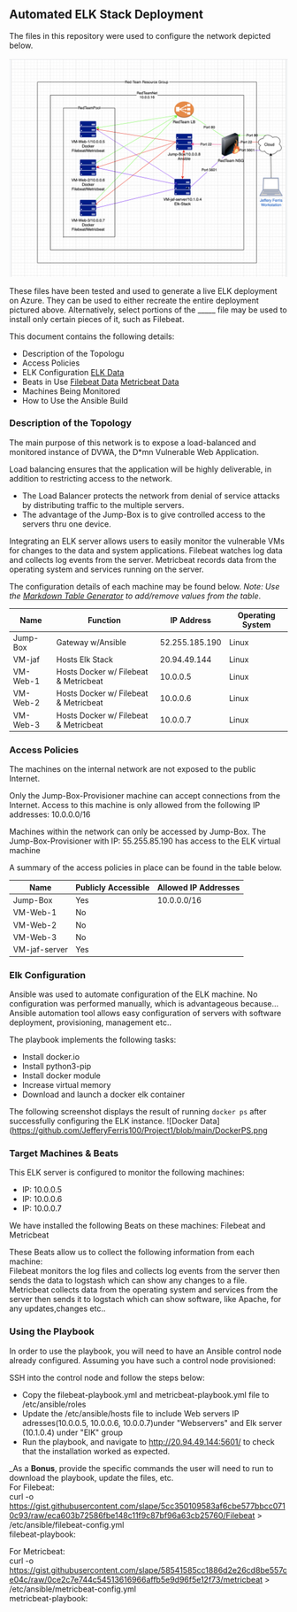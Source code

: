 ## Automated ELK Stack Deployment

The files in this repository were used to configure the network depicted below.

![Image](https://github.com/JefferyFerris100/Project1/blob/main/ELKDiagram.png)

These files have been tested and used to generate a live ELK deployment on Azure. They can be used to either recreate the entire deployment pictured above. Alternatively, select portions of the _____ file may be used to install only certain pieces of it, such as Filebeat.



This document contains the following details:
- Description of the Topologu
- Access Policies
- ELK Configuration [ELK Data](https://github.com/JefferyFerris100/Project1/blob/main/elk-playbook.png)  
- Beats in Use [Filebeat Data](https://github.com/JefferyFerris100/Project1/blob/main/filebeat-playbook.png)
               [Metricbeat Data](https://github.com/JefferyFerris100/Project1/blob/main/metricbeat-playbook.png)               
- Machines Being Monitored
- How to Use the Ansible Build


### Description of the Topology

The main purpose of this network is to expose a load-balanced and monitored instance of DVWA, the D*mn Vulnerable Web Application.

Load balancing ensures that the application will be highly deliverable, in addition to restricting access to the network.
- The Load Balancer protects the network from denial of service attacks by distributing traffic to the multiple servers.
- The advantage of the Jump-Box is to give controlled access to the servers thru one device.


Integrating an ELK server allows users to easily monitor the vulnerable VMs for changes to the data and system applications.
Filebeat watches log data and collects log events from the server.
Metricbeat records data from the operating system and services running on the server.


The configuration details of each machine may be found below.
_Note: Use the [Markdown Table Generator](http://www.tablesgenerator.com/markdown_tables) to add/remove values from the table_.

| Name       | Function                               | IP Address      | Operating System |
|------------|----------------------------------------|-----------------|------------------|
| Jump-Box   | Gateway w/Ansible                      |52.255.185.190   | Linux            |
| VM-jaf     | Hosts Elk Stack                        |20.94.49.144     | Linux            |
| VM-Web-1   | Hosts Docker w/ Filebeat & Metricbeat  |10.0.0.5         | Linux            |
| VM-Web-2   | Hosts Docker w/ Filebeat & Metricbeat  |10.0.0.6         | Linux            |
| VM-Web-3   | Hosts Docker w/ Filebeat & Metricbeat  |10.0.0.7         | Linux            |

### Access Policies

The machines on the internal network are not exposed to the public Internet. 

Only the Jump-Box-Provisioner machine can accept connections from the Internet. Access to this machine is only allowed from the following IP addresses: 10.0.0.0/16


Machines within the network can only be accessed by Jump-Box.
The Jump-Box-Provisioner with IP: 55.255.85.190 has access to the ELK virtual machine

A summary of the access policies in place can be found in the table below.

| Name         | Publicly Accessible | Allowed IP Addresses |
|--------------|---------------------|----------------------|
| Jump-Box     | Yes                 | 10.0.0.0/16          |
| VM-Web-1     | No                  |                      |
| VM-Web-2     | No                  |                      |
| VM-Web-3     | No                  |                      |
| VM-jaf-server| Yes                 |                      |


### Elk Configuration

Ansible was used to automate configuration of the ELK machine. No configuration was performed manually, which is advantageous because...
Ansible automation tool allows easy configuration of servers with software deployment, provisioning, management etc.. 


The playbook implements the following tasks:
- Install docker.io
- Install python3-pip
- Install docker module
- Increase virtual memory
- Download and launch a docker elk container


The following screenshot displays the result of running `docker ps` after successfully configuring the ELK instance.
![Docker Data](https://github.com/JefferyFerris100/Project1/blob/main/DockerPS.png

### Target Machines & Beats
This ELK server is configured to monitor the following machines:
- IP: 10.0.0.5
- IP: 10.0.0.6
- IP: 10.0.0.7

We have installed the following Beats on these machines:
Filebeat and Metricbeat 

These Beats allow us to collect the following information from each machine:                                                                                         
Filebeat monitors the log files and collects log events from the server then sends the data to logstash which can show any changes to a file.
Metricbeat collects data from the operating system and services from the server then sends it to logstach which can show software, like Apache, for any updates,changes etc..

### Using the Playbook
In order to use the playbook, you will need to have an Ansible control node already configured. Assuming you have such a control node provisioned: 

SSH into the control node and follow the steps below:
- Copy the filebeat-playbook.yml and metricbeat-playbook.yml file to /etc/ansible/roles
- Update the /etc/ansible/hosts file to include Web servers IP adresses(10.0.0.5, 10.0.0.6, 10.0.0.7)under "Webservers" and Elk server (10.1.0.4) under "ElK" group
- Run the playbook, and navigate to http://20.94.49.144:5601/ to check that the installation worked as expected.


_As a **Bonus**, provide the specific commands the user will need to run to download the playbook, update the files, etc.                                           
For Filebeat:                                                                                                                                                       
curl -o https://gist.githubusercontent.com/slape/5cc350109583af6cbe577bbcc0710c93/raw/eca603b72586fbe148c11f9c87bf96a63cb25760/Filebeat > /etc/ansible/filebeat-config.yml                                                                                                                                                          
filebeat-playbook:


For Metricbeat:                                                                                                                                                      
curl -o https://gist.githubusercontent.com/slape/58541585cc1886d2e26cd8be557ce04c/raw/0ce2c7e744c54513616966affb5e9d96f5e12f73/metricbeat > /etc/ansible/metricbeat-config.yml                                                                                                                                   
metricbeat-playbook:

